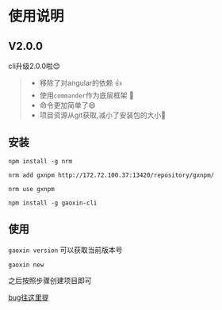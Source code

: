 # 使用说明

## V2.0.0

cli升级2.0.0啦😊

> - 移除了对angular的依赖 👍
> - 使用`commander`作为底层框架 🎁
> - 命令更加简单了😄
> - 项目资源从git获取,减小了安装包的大小🙂

## 安装

`npm install -g nrm`

`nrm add gxnpm http://172.72.100.37:13420/repository/gxnpm/`

`nrm use gxnpm`

`npm install -g gaoxin-cli`

## 使用

`gaoxin version`
可以获取当前版本号

`gaoxin new`

之后按照步骤创建项目即可

[bug往这里提](http://172.72.100.37:13530/xinhaiplatform/gx-cli/issues)